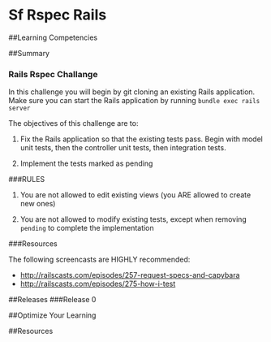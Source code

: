# Sf Rspec Rails 
 
##Learning Competencies 

##Summary 

### Rails Rspec Challange

In this challenge you will begin by git cloning an existing Rails application. Make sure you can start the Rails application by running ```bundle exec rails server```

The objectives of this challenge are to:


1. Fix the Rails application so that the existing tests pass. Begin with model unit tests, then the controller unit tests, then integration tests.

2. Implement the tests marked as pending

###RULES

1. You are not allowed to edit existing views  (you ARE allowed to create new ones)

2. You are not allowed to modify existing tests, except when removing ```pending``` to complete the implementation

###Resources

The following screencasts are HIGHLY recommended:

- http://railscasts.com/episodes/257-request-specs-and-capybara
- http://railscasts.com/episodes/275-how-i-test 

##Releases
###Release 0 

##Optimize Your Learning 

##Resources
